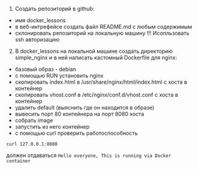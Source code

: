 1) Создать репозиторий в github:
- имя docker_lessons
- в веб-интрефейсе создать файл README.md с любым содержимым
- склонировать репозиторий на локальную машину
!!! Исопльзовать ssh авторизацию
2) В docker_lessons на локальной машине создать директорию simple_nginx и в ней написать кастомный Dockerfile для nginx:
- базовый образ - debian
- с помощью RUN установить nginx
- скопировать index.html в /usr/share/nginx/html/index.html с хоста в контейнер
- скопировать vhost.conf в /etc/nginx/conf.d/vhost.conf с хоста в контейнер
- удалить default (выяснить где он находится в образе)
- вывесить порт 80 контейнера на порт 8080 хоста
- собрать image
- запустить из него контейнер
- с помощью curl проверить работоспособность
```
curl 127.0.0.1:8080
```
должен отдаваться
```Hello everyone, This is running via Docker container```
